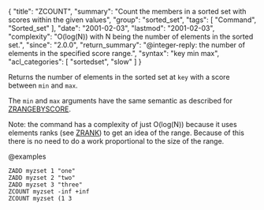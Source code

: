 {
  "title": "ZCOUNT",
  "summary": "Count the members in a sorted set with scores within the given values",
  "group": "sorted_set",
  "tags": [
    "Command",
    "Sorted_set"
  ],
  "date": "2001-02-03",
  "lastmod": "2001-02-03",
  "complexity": "O(log(N)) with N being the number of elements in the sorted set.",
  "since": "2.0.0",
  "return_summary": "@integer-reply: the number of elements in the specified score range.",
  "syntax": "key min max",
  "acl_categories": [
    "sortedset",
    "slow"
  ]
}

Returns the number of elements in the sorted set at `key` with a score between
`min` and `max`.

The `min` and `max` arguments have the same semantic as described for
[ZRANGEBYSCORE](/commands/zrangebyscore).

Note: the command has a complexity of just O(log(N)) because it uses elements ranks (see [ZRANK](/commands/zrank)) to get an idea of the range. Because of this there is no need to do a work proportional to the size of the range.

@examples

```cli
ZADD myzset 1 "one"
ZADD myzset 2 "two"
ZADD myzset 3 "three"
ZCOUNT myzset -inf +inf
ZCOUNT myzset (1 3
```

